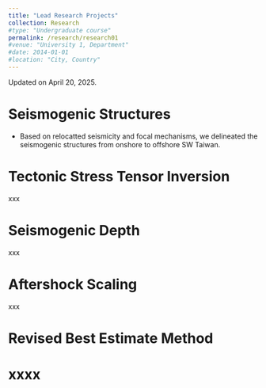 ```yaml
---
title: "Lead Research Projects"
collection: Research
#type: "Undergraduate course"
permalink: /research/research01
#venue: "University 1, Department"
#date: 2014-01-01
#location: "City, Country"
---
```


Updated on April 20, 2025.

Seismogenic Structures
======
+ Based on relocatted seismicity and focal mechanisms, we delineated the seismogenic structures from onshore to offshore SW Taiwan.

Tectonic Stress Tensor Inversion
======
xxx

Seismogenic Depth
======
xxx

Aftershock Scaling
======
xxx

Revised Best Estimate Method
======
xxxx
=====
